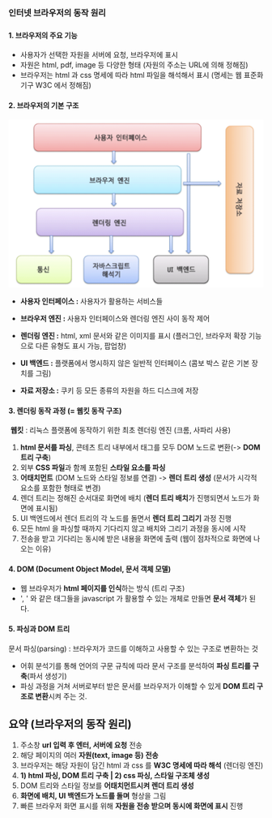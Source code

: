 ### 인터넷 브라우저의 동작 원리

###  

#### 1. 브라우저의 주요 기능

- 사용자가 선택한 자원을 서버에 요청, 브라우저에 표시
- 자원은 html, pdf, image 등 다양한 형태 (자원의 주소는 URL에 의해 정해짐)
- 브라우저는 html 과 css 명세에 따라 html 파일을 해석해서 표시 (명세는 웹 표준화 기구 W3C 에서 정해짐)



#### 2. 브라우저의 기본 구조

<img src="../image/browser.png" alt="browser" style="zoom:50%;" />

- **사용자 인터페이스 :** 사용자가 활용하는 서비스들

- **브라우저 엔진 :** 사용자 인터페이스와 렌더링 엔진 사이 동작 제어

- **렌더링 엔진 :** html, xml 문서와 같은 이미지를 표시 (플러그인, 브라우저 확장 기능으로 다른 유형도 표시 가능, 팝업창)

- **UI 백엔드 :** 플랫폼에서 명시하지 않은 일반적 인터페이스 (콤보 박스 같은 기본 장치를 그림)

- **자료 저장소 :** 쿠키 등 모든 종류의 자원을 하드 디스크에 저장

  

#### 3. 렌더링 동작 과정 (= 웹킷 동작 구조)

​	**웹킷** : 리눅스 플랫폼에 동작하기 위한 최초 렌더링 엔진 (크롬, 사파리 사용)

1. **html 문서를 파싱**, 콘테츠 트리 내부에서 태그를 모두 DOM 노드로 변환(-> **DOM 트리 구축**)
2. 외부 **CSS 파일**과 함께 포함된 **스타일 요소를 파싱**
3. **어태치먼트** (DOM 노드와 스타일 정보를 연결) -> **렌더 트리 생성** (문서가 시각적 요소를 포함한 형태로 변경)
4. 렌더 트리는 정해진 순서대로 화면에 배치 (**렌더 트리 배치**가 진행되면서 노드가 화면에 표시됨)
5. UI 백엔드에서 렌더 트리의 각 노드를 돌면서 **렌더 트리 그리기** 과정 진행
6. 모든 html 을 파싱할 때까지 기다리지 않고 배치와 그리기 과정을 동시에 시작
7. 전송을 받고 기다리는 동시에 받은 내용을 화면에 출력 (웹이 점차적으로 화면에 나오는 이유)



#### 4.  DOM (Document Object Model, 문서 객체 모델) 

- 웹 브라우저가 **html 페이지를 인식**하는 방식 (트리 구조)
- '<html>, <body>' 와 같은 태그들을 javascript 가 활용할 수 있는 개체로 만들면 **문서 객체**가 된다.



#### 5. 파싱과 DOM 트리

문서 파싱(parsing) : 브라우저가 코드를 이해하고 사용할 수 있는 구조로 변환하는 것

- 어휘 분석기를 통해 언어의 구문 규칙에 따라 문서 구조를 분석하여 **파싱 트리를 구축**(파서 생성기)
- 파싱 과정을 거쳐 서버로부터 받은 문서를 브라우저가 이해할 수 있게 **DOM 트리 구조로 변환**시켜 주는 것.



## 요약 (브라우저의 동작 원리)

1. 주소창 **url 입력 후 엔터, 서버에 요청** 전송
2. 해당 페이지의 여러 **자원(text, image 등) 전송**
3. 브라우저는 해당 자원이 담긴 html 과 css 를 **W3C 명세에 따라 해석** (렌더링 엔진)
4. **1) html 파싱, DOM 트리 구축 | 2) css 파싱, 스타일 구조체 생성**
5. DOM 트리와 스타일 정보를 **어태치먼트시켜 렌더 트리 생성**
6. **화면에 배치,  UI 백엔드가 노드를 돌며** 형상을 그림
7. 빠른 브라우저 화면 표시를 위해 **자원을 전송 받으며 동시에 화면에 표시** 진행
